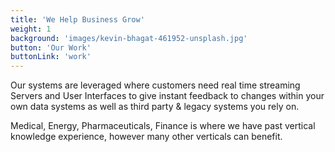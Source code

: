 ```yaml
---
title: 'We Help Business Grow'
weight: 1
background: 'images/kevin-bhagat-461952-unsplash.jpg'
button: 'Our Work'
buttonLink: 'work'
---
```


Our systems are leveraged where customers need real time streaming Servers and User Interfaces to give instant feedback to changes within your own data systems as well as third party & legacy systems you rely on. <BR/>

Medical, Energy, Pharmaceuticals, Finance is where we have past vertical knowledge experience, however many other verticals can benefit.
